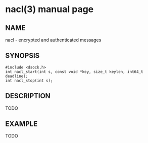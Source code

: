 # nacl(3) manual page

## NAME

nacl - encrypted and authenticated messages

## SYNOPSIS

```
#include <dsock.h>
int nacl_start(int s, const void *key, size_t keylen, int64_t deadline);
int nacl_stop(int s);
```

## DESCRIPTION

TODO

## EXAMPLE

TODO

